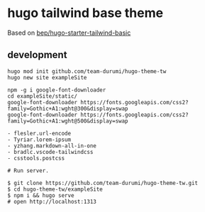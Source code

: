 # hugo tailwind base theme

Based on [bep/hugo-starter-tailwind-basic](https://github.com/bep/hugo-starter-tailwind-basic)


## development

```
hugo mod init github.com/team-durumi/hugo-theme-tw
hugo new site exampleSite

npm -g i google-font-downloader
cd exampleSite/static/
google-font-downloader https://fonts.googleapis.com/css2?family=Gothic+A1:wght@300&display=swap
google-font-downloader https://fonts.googleapis.com/css2?family=Gothic+A1:wght@500&display=swap

- flesler.url-encode
- Tyriar.lorem-ipsum
- yzhang.markdown-all-in-one
- bradlc.vscode-tailwindcss
- csstools.postcss

# Run server.

$ git clone https://github.com/team-durumi/hugo-theme-tw.git
$ cd hugo-theme-tw/exampleSite
$ npm i && hugo serve
# open http://localhost:1313
```
